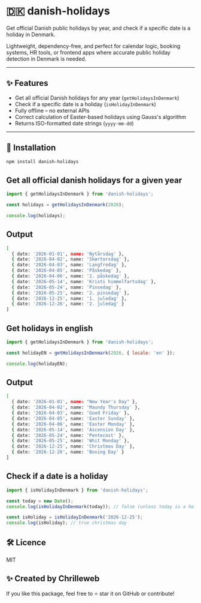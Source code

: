 # 🇩🇰 danish-holidays

Get official Danish public holidays by year, and check if a specific date is a holiday in Denmark.

Lightweight, dependency-free, and perfect for calendar logic, booking systems, HR tools, or frontend apps where accurate public holiday detection in Denmark is needed.

---

## ✨ Features

- Get all official Danish holidays for any year (`getHolidaysInDenmark`)
- Check if a specific date is a holiday (`isHolidayInDenmark`)
- Fully offline – no external APIs
- Correct calculation of Easter-based holidays using Gauss's algorithm
- Returns ISO-formatted date strings (`yyyy-mm-dd`)

---

## 🚀 Installation

```bash
npm install danish-holidays
```

## Get all official danish holidays for a given year 

```js
import { getHolidaysInDenmark } from 'danish-holidays';

const holidays = getHolidaysInDenmark(2026);

console.log(holidays);
```

## Output

```bash 
[
  { date: '2026-01-01', name: 'Nytårsdag' },
  { date: '2026-04-02', name: 'Skærtorsdag' },
  { date: '2026-04-03', name: 'Langfredag' },
  { date: '2026-04-05', name: 'Påskedag' },
  { date: '2026-04-06', name: '2. påskedag' },
  { date: '2026-05-14', name: 'Kristi himmelfartsdag' },
  { date: '2026-05-24', name: 'Pinsedag' },
  { date: '2026-05-25', name: '2. pinsedag' },
  { date: '2026-12-25', name: '1. juledag' },
  { date: '2026-12-26', name: '2. juledag' }
]
```

## Get holidays in english

```js
import { getHolidaysInDenmark } from 'danish-holidays';

const holidayEN = getHolidaysInDenmark(2026, { locale: 'en' });

console.log(holidayEN);
```

## Output

```bash
[
  { date: '2026-01-01', name: "New Year's Day" },
  { date: '2026-04-02', name: 'Maundy Thursday' },
  { date: '2026-04-03', name: 'Good Friday' },
  { date: '2026-04-05', name: 'Easter Sunday' },
  { date: '2026-04-06', name: 'Easter Monday' },
  { date: '2026-05-14', name: 'Ascension Day' },
  { date: '2026-05-24', name: 'Pentecost' },
  { date: '2026-05-25', name: 'Whit Monday' },
  { date: '2026-12-25', name: 'Christmas Day' },
  { date: '2026-12-26', name: 'Boxing Day' }
]
```

## Check if a date is a holiday

```js
import { isHolidayInDenmark } from 'danish-holidays';

const today = new Date();
console.log(isHolidayInDenmark(today)); // false (unless today is a holiday)

const isHoliday = isHolidayInDenmark('2026-12-25');
console.log(isHoliday); // true christmas day 
```

## 🛠 Licence 
MIT


## ✨ Created by Chrilleweb 

If you like this package, feel free to ⭐️ star it on GitHub or contribute!